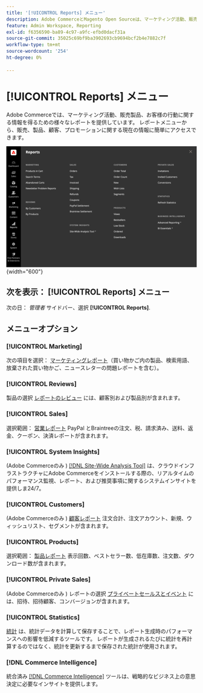 ```yaml
---
title: '[!UICONTROL Reports] メニュー'
description: Adobe CommerceとMagento Open Sourceは、マーケティング活動、販売製品、顧客の行動に関する情報を常に把握できる様々なレポートを提供します。
feature: Admin Workspace, Reporting
exl-id: f6356590-ba89-4c97-a9fc-efbd0dacf31a
source-git-commit: 35025c69bf9ba3902693cb9694bcf2b4e7882c7f
workflow-type: tm+mt
source-wordcount: '254'
ht-degree: 0%

---
```


# [!UICONTROL Reports] メニュー

Adobe Commerceでは、マーケティング活動、販売製品、お客様の行動に関する情報を得るための様々なレポートを提供しています。 レポートメニューから、販売、製品、顧客、プロモーションに関する現在の情報に簡単にアクセスできます。

![レポートメニュー](./assets/overview.png){width="600"}

## 次を表示： [!UICONTROL Reports] メニュー

次の日： _管理者_ サイドバー、選択 **[!UICONTROL Reports]**.

## メニューオプション

### [!UICONTROL Marketing]

次の項目を選択： [マーケティングレポート](marketing-reports.md)（買い物かご内の製品、検索用語、放棄された買い物かご、ニュースレターの問題レポートを含む）。

### [!UICONTROL Reviews]

製品の選択 [レポートのレビュー](review-reports.md) には、顧客別および製品別が含まれます。

### [!UICONTROL Sales]

選択範囲： [営業レポート](sales-reports.md) PayPal とBraintreeの注文、税、請求済み、送料、返金、クーポン、決済レポートが含まれます。

### [!UICONTROL System Insights]

(Adobe Commerceのみ ) [[!DNL Site-Wide Analysis Tool]](https://experienceleague.adobe.com/docs/commerce-operations/tools/site-wide-analysis-tool/access.html) は、クラウドインフラストラクチャにAdobe Commerceをインストールする際の、リアルタイムのパフォーマンス監視、レポート、および推奨事項に関するシステムインサイトを提供しま24/7。

### [!UICONTROL Customers]

(Adobe Commerceのみ ) [顧客レポート](customer-reports.md) 注文合計、注文アカウント、新規、ウィッシュリスト、セグメントが含まれます。

### [!UICONTROL Products]

選択範囲： [製品レポート](product-reports.md) 表示回数、ベストセラー数、低在庫数、注文数、ダウンロード数が含まれます。

### [!UICONTROL Private Sales]

(Adobe Commerceのみ ) レポートの選択 [プライベートセールスとイベント](private-sales-reports.md) には、招待、招待顧客、コンバージョンが含まれます。

### [!UICONTROL Statistics]

[統計](sales-reports.md#refresh-statistics) は、統計データを計算して保存することで、レポート生成時のパフォーマンスへの影響を低減するツールです。 レポートが生成されるたびに統計を再計算するのではなく、統計を更新するまで保存された統計が使用されます。

### [!DNL Commerce Intelligence]

統合済み [[!DNL Commerce Intelligence]](business-intelligence.md) ツールは、戦略的なビジネス上の意思決定に必要なインサイトを提供します。
